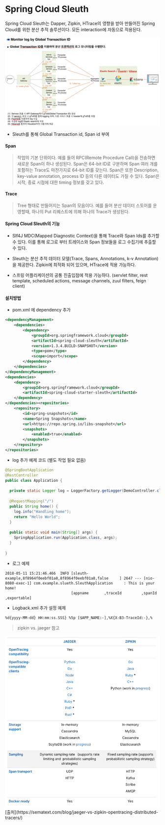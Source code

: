 # Spring Cloud Sleuth

Spring Cloud Sleuth는 Dapper, Zipkin, HTrace의 영향을 받아 만들어진 Spring Cloud를 위한 분산 추적 솔루션이다.
모든 interaction에 자동으로 적용된다.

![](../images/monitoring-log-global-transaction-id.png)
- Sleuth를 통해 Global Transaction id, Span id 부여

#### Span
>작업의 기본 단위이다. 예를 들어 RPC(Remote Procedure Call)을 전송하면 새로운 Span이 하나 생성된다.
Span은 64-bit ID로 구분하며 Span 여러 개를 포함하는 Trace도 마찬가지로 64-bit ID를 갖는다.
Span은 또한 Description, key-value annotation, process ID 등의 다른 데이터도 가질 수 있다.
Span은 시작, 종료 시점에 대한 timing 정보를 갖고 있다.   

#### Trace
>Tree 형태로 만들어지는 Span의 모음이다.
예를 들어 분산 데이터 스토어를 운영할때, 하나의 Put 리퀘스트에 의해 하나의 Trace가 생성된다.

#### Spring Cloud Sleuth의 기능

- Slf4J MDC(Mapped Diagnostic Context)을 통해 Trace와 Span Ids를 추가할 수 있다. 이를 통해 로그로 부터 트레이스와 Span 정보들을 로그 수집기에 추출할 수 있다.
- Sleuth는 분산 추적 데이터 모델(Trace, Spans, Annotations, k-v Annotation)을 제공한다.
  Zipkin에 최적화 되어 있으며, HTrace에 적용 가능하다.

- 스프링 어플리케이션의 공통 진출입점에 적용 가능하다.
(servlet filter, rest template, scheduled actions, message channels, zuul filters, feign client)

#### 설치방법
- pom.xml 에 dependency 추가
```xml
<dependencyManagement>
    <dependencies>
        <dependency>
            <groupId>org.springframework.cloud</groupId>
            <artifactId>spring-cloud-sleuth</artifactId>
            <version>1.3.4.BUILD-SNAPSHOT</version>
            <type>pom</type>
            <scope>import</scope>
        </dependency>
    </dependencies>
</dependencyManagement>
<dependencies>
    <dependency>
        <groupId>org.springframework.cloud</groupId>
        <artifactId>spring-cloud-starter-sleuth</artifactId>
    </dependency>
</dependencies><repositories>
    <repository>
        <id>spring-snapshots</id>
        <name>Spring Snapshots</name>
        <url>https://repo.spring.io/libs-snapshot</url>
        <snapshots>
            <enabled>true</enabled>
        </snapshots>
    </repository>
</repositories>
```

- log 추가 예제 코드 (별도 작업 필요 없음)
```java
@SpringBootApplication
@RestController
public class Application {

  private static Logger log = LoggerFactory.getLogger(DemoController.class);

  @RequestMapping("/")
  public String home() {
    log.info("Handling home");
    return "Hello World";
  }

  public static void main(String[] args) {
    SpringApplication.run(Application.class, args);
  }

}
```

- 로그 예제
```text
2018-05-11 15:21:46.466  INFO [sleuth-example,8f8964f0eebf01a8,8f8964f0eebf01a8,false     ] 2647 --- [nio-8080-exec-1] com.example.slueth.SleuthApplication     : This is your home!
                              [appname       ,traceId         ,spanId          ,exportable]
```

- Logback.xml 추가 설정 예제
```xml
%d{yyyy-MM-dd} HH:mm:ss.SSS} %5p [$APP_NAME:-],%X{X-B3-TraceId:-},%
```


> zipkin vs. jaeger 참고
<img src='../images/zipkinVsJaeger.png'>
[출처](https://sematext.com/blog/jaeger-vs-zipkin-opentracing-distributed-tracers/)
